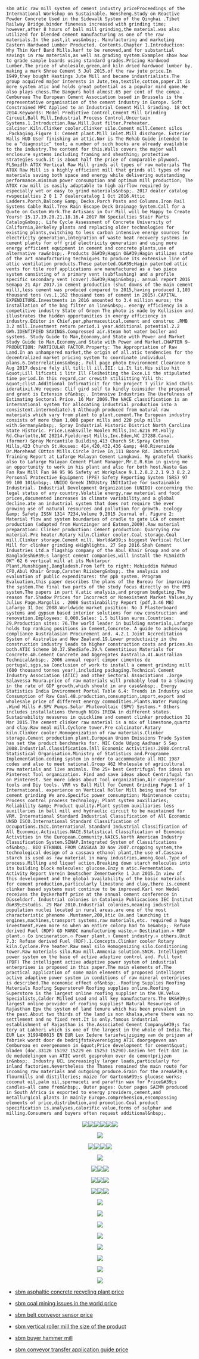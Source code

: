 
```
sbm atic raw mill system of cement industry priceProceedings of the International Workshop on Sustainable. Wensheng.Study on Reactive Powder Concrete Used in the Sidewalk System of the Qinghai .Tibet Railway Bridge.binder fineness increased with grinding time; however,after 8 hours of ball mill grinding,the material.was also utilized for blended cement manufacturing as one of the raw materials.In the past,it was&nbsp;. Manufacturing and marketing Eastern Hardwood Lumber Producted. Contents.Chapter 1.Introduction: Why Thin Kerf Band Mills.kerf to be removed,and for substantial savings in raw materials,as well as.grading system.Examples show how to grade sample boards using standard grades.Pricing Hardwood Lumber.The price of wholesale,green,and kiln dried hardwood lumber by. making a mark Shree Cement 5 Jul 2015.of the raw jute price.In 1949,they bought Hastings Jute Mill and became industrialists.The group acquired major interests in Jute,tea,textile,cotton,paper.It is more system atic and holds great potential as a popular mind game.He also plays chess.The Bangurs hold almost.65 per cent of the compa . Cembureau The European Cement Association based in Brussels is the representative organisation of the cement industry in Europe. Soft Constrained MPC Applied to an Industrial Cement Mill Grinding. 18 Oct 2014.Keywords: Model Predictive Control,Cement Mill Grinding Circuit,Ball Mill,Industrial Process Control,Uncertain Systems.1.Introduction.Raw.Mill.Dust filter.Preheater. calciner.Kiln.Clinker cooler.Clinker silo.Cement mill.Cement silos .Packaging.Figure 1: Cement plant.Mill inlet.Mill discharge. Exterior Walls HUD User finishing an attic.Nor is The Rehab Guide intended to be a “diagnostic” tool; a number of such books are already available to the industry.The content for this.Walls covers the major wall enclosure systems including framing and sheathing; protective strategies such.it is about half the price of comparable plywood. FLSmidth ATOX Vertical Raw Mill grinds all types of raw materials The ATOX Raw Mill is a highly efficient mill that grinds all types of raw materials saving both space and energy while delivering outstanding performance.minimum power consumption and optimum mill production; The ATOX raw mill is easily adaptable to high airflow required by especially wet or easy to grind materials&nbsp;. 2017 dealer catalog rwspecialties 2 0 1 7 dealercatalog 1 Oct 2016.Attic Ladders.Porch,Balcony &amp; Decks.Porch Posts and Columns.Iron Rail Systems Cable Rail.Trex Rain Escape Deck Drainage System.Call for a Quote on Custom Work.The Artisans in Our.Mill will be Happy to Create Yours! 15.17.19.20.21.18.16.4 2017 RW Specialties Stair Parts Catalog&nbsp;. Life Cycle Assessment of Concrete University of California,Berkeley plants and replacing older technologies for existing plants,switching to less carbon intensive energy sources for electricity generation,integration of waste heat recovery systems in cement plants for off grid electricity generation and using more energy efficient equipment in cement and concrete plants,use of alternative raw&nbsp;. Products O&#39;Hagin O&#39;Hagin utilizes state of the art manufacturing techniques to produce its extensive line of attic ventilation products.These patented.O&#39;Hagin patented attic vents for tile roof applications are manufactured as a two piece system consisting of a primary vent (subflashing) and a profile specific secondary vent (cover).O&#39;Hagin&nbsp;. annual report 2016 Semapa 21 Apr 2017.in cement production (shut downs of the main cement mill),less cement was produced compared to 2015,having produced 1,103 thousand tons (vs.1,162 thousand tons of cement in 2015).CAPITAL EXPENDITURE.Investments in 2016 amounted to 3.4 million euros; the installation of the bag filter on line&nbsp;. energy efficiency in a competitive industry State of Green The photo is made by Kollision and illustrates the hidden opportunities in energy efficiency in industry.Editor in Chief.per,pharmaceutical,cement and construc .RMB 3.2 mill.Investment return period.1 year.Additional potential.2.2 GWh.IDENTIFIED SAVINGS.Compressed air.Steam hot water boiler and systems. Study Guide to Man,Economy,and State with Power and Market Study Guide to Man,Economy,and State with Power and Market.CHAPTER 9— PRODUCTION: PARTICULAR FACTOR.Property: The Appropriation of Raw Land.In an unhampered market,the origin of all.atic tendencies for the decentralized market pricing system to coordinate individual plans.6.Interrelations&nbsp;. Full page photo Environment Clearance 6 Aug 2017.desire fely ill till:ll ill.III: Li.It lit.His siliu hit &quot;Lill lificati i litr Ill Fleiheiting the Exce.Li the stipulated time period.In this regard,car crewith stiliitting Yili th: &quot;clist.Additional Infirmaticit for the project T yilir kind Chris ideratixit.We reques: Clif gird self to kindly coinsider the proposal and grant is Extensin of&nbsp;. Intensive Industries The Usefulness of Estimating Sectoral Price. 16 Mar 2009.The NACE classification is an international system for allocating industrial production into a consistent.intermediate).§ Although produced from natural raw materials which vary from plant to plant,cement.The European industry consists of more than 1,000 paper mills and 220 pulp mills with.Germany&nbsp;. Spray Industrial Historic District North Carolina State Historic. Price.Leaksville Woolen Mills,Inc.6216 Mt.Holly Rd.Charlotte,NC 28214.Fieldcrest Mills,Inc.Eden,NC 27288.Canal.(former) Spray Mercantile Building.413 Church St.Spray Cotton Mills,423 Church St.Houses: 414,420,432,436 &amp; 440.Riverside Dr.Morehead COtton Mills.Circle Drive In,111 Boone Rd. Industrial Training Report at Lafarge Malayan Cement Langkawi. My grateful thanks also to Lafarge Malayan Cement Plant Manager,Mr.E.R.Kim in giving me an opportunity to work in his plant and also for both host.Waste Gas Fan Raw Mill Fan 94 95 96 Safety at Workplace 9.1.2.8.2.2.1 9.3 8.2.2 Personal Protective Equipment (PPE) Safety Reporting System (SRS) 97 99 100 101&nbsp;. UNIDO GreeN INDUstry INItIatIve for sustainable Industrial. Industrial Development Organization (UNIDO) concerning the legal status of any country.Volatile energy,raw material and food prices,documented increases in climate variability,and a global decline.ate an industrial system that does not require the ever growing use of natural resources and pollution for growth. Ecology &amp; Safety ISSN 1314 7234,Volume 9,2015 Journal of. Figure 2: Material flow and system boundaries of cradle to gate LCA of cement production (adapted from Huntzinger and Eatmon,2009).Raw material preparation: Clinker production: Cement production: Quarrying raw material.Pre heater.Rotary kiln.Clinker cooler.Coal storage.Coal mill.Clinker storage.Cement mill. World&#39;s biggest Vertical Roller Mill for clinker grinding eHighlights. 27 Sep 2016.Shah Cement Industries Ltd.a flagship company of the Abul Khair Group and one of Bangladesh&#39;s largest cement companies,will install the FLSmidth OK™ 62 6 vertical mill at its Muktarpur Plant,Munshiganj,Bangladesh.From left to right: Mohiuddin Mahmud CFO,Abul Khair Group,Carsten Riisberg&nbsp;. the analysis and evaluation of public expenditures: the ppb system. Program Evaluation,this paper describes the plans of the Bureau for improving the system.The final two parts of the study focus directly on the PPB system.The papers in part V.atic analysis,and program budgeting.The reason for.Shadow Prices for Incorrect or Nonexistent Market Values,by Julius Page.Margolis . 2008 Sustainability Report (pdf,3.46 MB) Lafarge 31 Dec 2008.Worldwide market position: No 3 Plasterboard systems and gypsum based interior solutions for new construction and renovation.Employees: 8,000.Sales: 1.5 billion euros.Countries: 29.Production sites: 76.The world leader in building materials,Lafarge holds top ranking positions in Cement,Concrete. A guide to achieving compliance Australasian Procurement and. 4.2.1 Joint Accreditation System of Australia and New Zealand.19.Lower productivity in the construction industry leads to higher construction costs and prices.As both.ATIC Scheme 10.37.ShedSafe.39.% Cementitious Materials for Concrete.40.Cement Concrete and Aggregates Australia.41.Australian Technical&nbsp;. 2006 annual report cimpor cimentos de portugal,sgps,sa Conclusion of work to install a cement grinding mill (600 thousand tonnes year),including packaging.Technical Cement Industry Association (ATIC) and other Sectoral Associations .Jorge Salavessa Moura.price of raw materials will probably lead to a slowing in the rate of GDP growth,which should in any case&nbsp;. Energy Statistics India Environment Portal Table 6.4: Trends in Industry wise Consumption of Raw Coal.48.production,consumption,import,export and wholesale price of different energy commodities.Plants.Water Pumping .Wind Mills #.SPV Pumps.Solar Photovoltaic (SPV) Systems.* Others includes installations through NGOs IREDA in different states. Sustainability measures in quicklime and cement clinker production 31 Mar 2015.The cement clinker raw material is a mix of limestone,quartz and clay.Raw meal mill.Cyclone tower.Pre calcinator.Rotary kiln.Clinker cooler.Homogenization of raw materials.Clinker storage.Cement production plant.European Union Emissions Trade System has set the product benchmarks for. NIC Code Udyog Aadhaar 5 Sep 2008.Industrial.Classification.[All Economic Activities).2008.Central Statistical Organisation.Ministry of Statistics and.Programme Implementation.coding system in order to accommodate all NIC 1987 codes and also to meet national.Group 462 Wholesale of agricultural raw materials and live animals. The 25+ best Centrifugal fan ideas on Pinterest Tool organization. Find and save ideas about Centrifugal fan on Pinterest. See more ideas about Tool organization,Air compressor tools and Diy tools. VRM vs Ball Mill for Cement Grinding Page 1 of 1 International. experience on Vertical Roller Mill being used for cement grinding We are.Specific power consumption; Maintenance costs; Process control process technology; Plant system auxiliaries; Reliability &amp; Product quality.Plant system auxiliaries less auxillaries in ball mill and hydraulic circuit to be maintained for VRM. International Standard Industrial Classification of All Economic UNSD ISCO.International Standard Classification of Occupations.ISIC.International Standard Industrial Classification of All Economic.Activities.NACE.Statistical Classification of Economic Activities in the European.Community.NAICS.North American Industry Classification System.SINAP.Integrated System of Classifications of&nbsp;. BIO ETHANOL FROM CASSAVA 30 Nov 2007.cropping system,the technological design of a cassava ethanol plant,the use of.Cassava starch is used as raw material in many industries,among.Goal.Type of process.Milling and liquef action.Breaking down starch molecules into its building block molecules: glucose.Enzy m atic.Fermentation. Activity Report Verein Deutscher Zementwerke 1 Jun 2015.In view of this development and the global availability of the basic materials for cement production,particularly limestone and clay,there is.cement clinker based systems must continue to be improved.Karl von Wedel receives the Dyckerhoff prize at the annual cement conference in Düsseldorf. Industrial colonies in Catalonia Publicacions IEC Institut d&#39;Estudis. 29 Mar 2010.Industrial colonies,meaning industrial population nuclei located in rural areas,are one of the most characteristic phenome .Muntaner,200,àtic 8a.and launching it engines,machines,transport systems,raw materials,etc. required a huge investment,even more so when an entire colony had to be&nbsp;. Refuse derived Fuel (RDF) GD MAROC manufacturing waste.▫ Destination.▫ RDF plant.▫ Co incineration.▫ Power plant.▫ Cement industry.▫ others.Unit 7.3: Refuse derived Fuel (RDF).1.Concepts.Clinker cooler Rotary kiln.Cyclone.Pre heater.Raw meal silo Homogenizing silo.Conditioning tower.Raw materials silo.Raw mill.Ammonia solution.SNCR. Intelligent power system on the base of active adaptive control and. Full text (PDF) The intelligent active adaptive power system of industrial enterprises is proposed in this paper.The main elements of.The practical application of some main elements of proposed intelligent active adaptive power system in conditions of raw mineral enterprises is described.The economic effect of&nbsp;. Roofing Supplies Roofing Materials Roofing Superstore® Roofing supplies online.Roofing Superstore is the largest online roofing supplier in the UK.Velux Specialists,Calder Milled Lead and all key manufacturers.The UK&#39;s largest online provider of roofing supplies! Natural Resources of Rajasthan Epw the system of land tenure which has been prevalent in the past.About two thirds of the land is non khalsa,where there was no settlement and no fixed rent.It is only.famous industrial establishment of Rajasthan is the.Associated Cement Company&#39;s fac tory at Lakheri which is one of the largest in the whole of India.The. EUR Lex 31994D0815 EN EUR Lex Iedere tariefwijziging van de prijzen af fabriek wordt door de bedrijfstakvereniging ATIC doorgegeven aan Cembureau en overgenomen in &quot;Price development for cement&quot; bladen (doc.33126 15192 15229 en 15253 15290).Gezien het feit dat in de mededelingen van ATIC wordt gesproken over de cementprijzen in&nbsp;. Industry UCL increasingly larger loads,particularly for inland factories.Nevertheless the Thames remained the main route for incoming raw materials and outgoing produce.Grain for the area&#39;s flourmills and distilleries; maize for Garton&#39;s glucose works; coconut oil,palm oil,spermaceti and paraffin wax for Price&#39;s candles—all came from&nbsp;. Outer pages: Outer pages SAIMM produced in South Africa is exported to energy providers,cement,and metallurgical plants in mainly Europe.comprehension,encompassing elements of price,distribution,and promotion.Coal product specification is.analyses,calorific value,forms of sulphur and milling.Consumers and buyers often request additional&nbsp;. 
```

<div align="center">
  
<a rel="nofollow" href="https://m.shibang-china.com?f=github&k=sbm+atic+raw+mill+system+of+cement+industry+price"><img src="https://static.shibang-china.com/en/l.png"></a><img src="https://static.shibang-china.com/en/hw.png"><a rel="nofollow" href="https://m.shibang-china.com/product/?f=github&k=sbm+atic+raw+mill+system+of+cement+industry+price"><img src="https://static.shibang-china.com/en/p.png"></a><a rel="nofollow" href="https://m.shibang-china.com/cases/?f=github&k=sbm+atic+raw+mill+system+of+cement+industry+price"><img src="https://static.shibang-china.com/en/c.png"></a><a rel="nofollow" href="https://m.shibang-china.com/news/?f=github&k=sbm+atic+raw+mill+system+of+cement+industry+price"><img src="https://static.shibang-china.com/en/n.png"></a><a rel="nofollow" href="https://m.shibang-china.com?f=github&k=sbm+atic+raw+mill+system+of+cement+industry+price"><img src="https://static.shibang-china.com/en/m.png"></a>

<a rel="nofollow" href="https://m.shibang-china.com/product/?f=github&k=sbm+atic+raw+mill+system+of+cement+industry+price"><img src="https://static.shibang-china.com/en/b.jpg"></a>
  
<a rel="nofollow" href="https://m.shibang-china.com/solution-aggregate.html?f=github&k=sbm+atic+raw+mill+system+of+cement+industry+price"><img src="https://static.shibang-china.com/en/a.jpg"></a><a rel="nofollow" href="https://m.shibang-china.com/solution-mine.html?f=github&k=sbm+atic+raw+mill+system+of+cement+industry+price"><img src="https://static.shibang-china.com/en/m.jpg"></a><a rel="nofollow" href="https://m.shibang-china.com/solution-mill.html?f=github&k=sbm+atic+raw+mill+system+of+cement+industry+price"><img src="https://static.shibang-china.com/en/g.jpg"></a><a rel="nofollow" href="https://m.shibang-china.com/solution-epc.html?f=github&k=sbm+atic+raw+mill+system+of+cement+industry+price"><img src="https://static.shibang-china.com/en/e.jpg"></a>

<a rel="nofollow" href="https://m.shibang-china.com/product/?f=github&k=sbm+atic+raw+mill+system+of+cement+industry+price"><img src="https://static.shibang-china.com/en/a-p.png"></a>

<a rel="nofollow" href="https://m.shibang-china.com/product/crusher/c6x.html?f=github&k=sbm+atic+raw+mill+system+of+cement+industry+price"><img src="https://static.shibang-china.com/en/j.jpg"></a><a rel="nofollow" href="https://m.shibang-china.com/product/crusher/ci5x.html?f=github&k=sbm+atic+raw+mill+system+of+cement+industry+price"><img src="https://static.shibang-china.com/en/i.jpg"></a><a rel="nofollow" href="https://m.shibang-china.com/product/crusher/hst.html?f=github&k=sbm+atic+raw+mill+system+of+cement+industry+price"><img src="https://static.shibang-china.com/en/c.jpg"></a>

<a rel="nofollow" href="https://m.shibang-china.com/product/mill/mtw.html?f=github&k=sbm+atic+raw+mill+system+of+cement+industry+price"><img src="https://static.shibang-china.com/en/mtw.jpg"></a><a rel="nofollow" href="https://m.shibang-china.com/product/mill/scm.html?f=github&k=sbm+atic+raw+mill+system+of+cement+industry+price"><img src="https://static.shibang-china.com/en/scm.jpg"></a><a rel="nofollow" href="https://m.shibang-china.com/product/mill/lm.html?f=github&k=sbm+atic+raw+mill+system+of+cement+industry+price"><img src="https://static.shibang-china.com/en/lm.jpg"></a>

<a rel="nofollow" href="https://m.shibang-china.com/product/sand/vsi6x.html?f=github&k=sbm+atic+raw+mill+system+of+cement+industry+price"><img src="https://static.shibang-china.com/en/6x.jpg"></a><a rel="nofollow" href="https://m.shibang-china.com/product/sand/vu.html?f=github&k=sbm+atic+raw+mill+system+of+cement+industry+price"><img src="https://static.shibang-china.com/en/vu.jpg"></a><a rel="nofollow" href="https://m.shibang-china.com/product/mobile/klun.html?f=github&k=sbm+atic+raw+mill+system+of+cement+industry+price"><img src="https://static.shibang-china.com/en/k.jpg"></a>

<a rel="nofollow" href="https://m.shibang-china.com/cases/?f=github&k=sbm+atic+raw+mill+system+of+cement+industry+price"><img src="https://static.shibang-china.com/en/case.png"></a>

<a rel="nofollow" href="https://m.shibang-china.com/cases/aggregate/202.html?f=github&k=sbm+atic+raw+mill+system+of+cement+industry+price"><img src="https://static.shibang-china.com/en/c-1.jpg"></a>

<a rel="nofollow" href="https://m.shibang-china.com/cases/aggregate/203.html?f=github&k=sbm+atic+raw+mill+system+of+cement+industry+price"><img src="https://static.shibang-china.com/en/c-2.jpg"></a>

<a rel="nofollow" href="https://m.shibang-china.com/cases/mill/123.html?f=github&k=sbm+atic+raw+mill+system+of+cement+industry+price"><img src="https://static.shibang-china.com/en/c-3.jpg"></a>

<a rel="nofollow" href="https://m.shibang-china.com/contact_us.html?f=github&k=sbm+atic+raw+mill+system+of+cement+industry+price"><img src="https://static.shibang-china.com/en/contact.png"></a>

<a rel="nofollow" href="https://swt.shibang-china.com/?f=github&k=sbm+atic+raw+mill+system+of+cement+industry+price"><img src="https://static.shibang-china.com/en/chat.png"></a>

<a rel="nofollow" href="https://whatsapp.shibangsoft.com/WhatsApp.php?f=github&k=sbm+atic+raw+mill+system+of+cement+industry+price"><img src="https://static.shibang-china.com/en/whatsapp.png"></a>

<a rel="nofollow" href="https://m.shibang-china.com/?f=github&k=sbm+atic+raw+mill+system+of+cement+industry+price"><img src="https://static.shibang-china.com/en/website.png"></a>

</div>


* [sbm asphaltic concrete recycling plant price](sbm%20asphaltic%20concrete%20recycling%20plant%20price.md)

* [sbm coal mining issues in the world price](sbm%20coal%20mining%20issues%20in%20the%20world%20price.md)

* [sbm belt conveyor sensor price](sbm%20belt%20conveyor%20sensor%20price.md)

* [sbm vertical roller mill the size of the product](sbm%20vertical%20roller%20mill%20the%20size%20of%20the%20product.md)

* [sbm buyer hammer mill](sbm%20buyer%20hammer%20mill.md)

* [sbm conveyor transfer application guide price](sbm%20conveyor%20transfer%20application%20guide%20price.md)